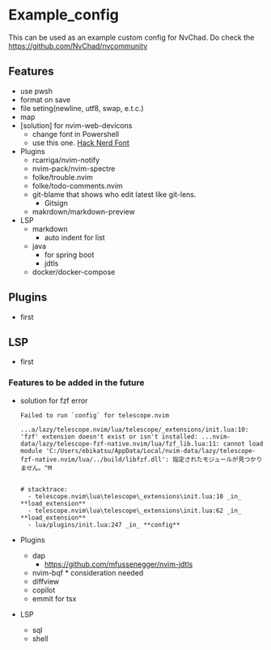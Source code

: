 # Example_config

This can be used as an example custom config for NvChad. Do check the
https://github.com/NvChad/nvcommunity

## Features

- use pwsh
- format on save
- file seting(newline, utf8, swap, e.t.c.)
- map
- \[solution\] for nvim-web-devicons
  - change font in Powershell
  - use this one.
    [Hack Nerd Font](https://github.com/ryanoasis/nerd-fonts/releases/download/v3.0.2/Hack.zip)
- Plugins
  - rcarriga/nvim-notify
  - nvim-pack/nvim-spectre
  - folke/trouble.nvim
  - folke/todo-comments.nvim
  - git-blame that shows who edit latest like git-lens.
    - Gitsign
  - makrdown/markdown-preview
- LSP
  - markdown
    - auto indent for list
  - java
    - for spring boot
    - jdtls
  - docker/docker-compose

## Plugins

- first

## LSP

- first

### Features to be added in the future

- solution for fzf error

  ```log
  Failed to run `config` for telescope.nvim

  ...a/lazy/telescope.nvim/lua/telescope/_extensions/init.lua:10: 'fzf' extension doesn't exist or isn't installed: ...nvim-data/lazy/telescope-fzf-native.nvim/lua/fzf_lib.lua:11: cannot load module 'C:/Users/ebikatsu/AppData/Local/nvim-data/lazy/telescope-fzf-native.nvim/lua/../build/libfzf.dll': 指定されたモジュールが見つかりません。^M


  # stacktrace:
    - telescope.nvim\lua\telescope\_extensions\init.lua:10 _in_ **load_extension**
    - telescope.nvim\lua\telescope\_extensions\init.lua:62 _in_ **load_extension**
    - lua/plugins/init.lua:247 _in_ **config**
  ```

- Plugins
  - dap
    - https://github.com/mfussenegger/nvim-jdtls
  - nvim-bqf \* consideration needed
  - diffview
  - copilot
  - emmit for tsx
- LSP
  - sql
  - shell
